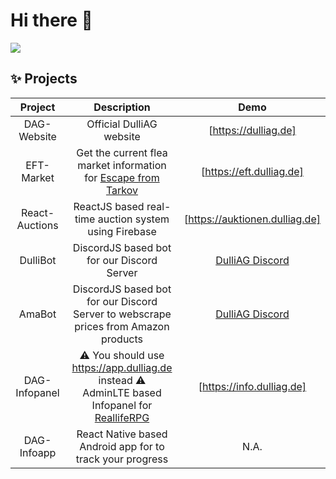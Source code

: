 # Hi there 👋

![](https://komarev.com/ghpvc/?username=tklein1801&label=Profile+views&style=flat-square&color=blueviolet)

## :sparkles: Projects

|    Project     |                                                         Description                                                          |              Demo              |
| :------------: | :--------------------------------------------------------------------------------------------------------------------------: | :----------------------------: |
|  DAG-Website   |                                                   Official DulliAG website                                                   |      [https://dulliag.de]      |
|   EFT-Market   |                Get the current flea market information for [Escape from Tarkov](https://escapefromtarkov.com)                |    [https://eft.dulliag.de]    |
| React-Auctions |                                    ReactJS based real-time auction system using Firebase                                     | [https://auktionen.dulliag.de] |
|    DulliBot    |                                          DiscordJS based bot for our Discord Server                                          |       [DulliAG Discord]        |
|     AmaBot     |                     DiscordJS based bot for our Discord Server to webscrape prices from Amazon products                      |       [DulliAG Discord]        |
| DAG-Infopanel  | ⚠️ You should use https://app.dulliag.de instead ⚠️<br /> AdminLTE based Infopanel for [ReallifeRPG](https://realliferpg.de) |   [https://info.dulliag.de]    |
|  DAG-Infoapp   |                                  React Native based Android app for to track your progress                                   |              N.A.              |

<!-- Demo urls -->

[https://eft.dulliag.de]: https://eft.dulliag.de
[https://auktionen.dulliag.de]: https://auktionen.dulliag.de
[https://dulliag.de]: https://dulliag.de
[https://me.dulliag.de]: https://me.dulliag.de
[dulliag discord]: https://discord.gg/szQjjuH
[https://info.dulliag.de]: https://info.dulliag.de
